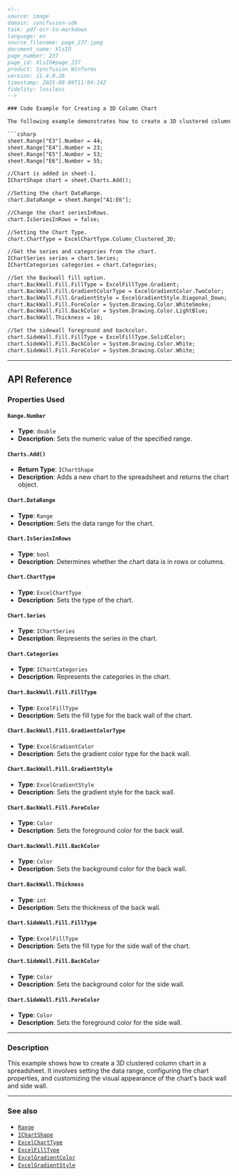 ```html
<!--
source: image
domain: syncfusion-sdk
task: pdf-ocr-to-markdown
language: en
source_filename: page_237.jpeg
document_name: XlsIO
page_number: 237
page_id: XlsIO#page_237
product: Syncfusion Winforms
version: 11.4.0.26
timestamp: 2025-08-09T11:04:14Z
fidelity: lossless
-->

### Code Example for Creating a 3D Column Chart

The following example demonstrates how to create a 3D clustered column chart in a spreadsheet using Syncfusion's XlsIO library. 

```csharp
sheet.Range["E3"].Number = 44;
sheet.Range["E4"].Number = 23;
sheet.Range["E5"].Number = 53;
sheet.Range["E6"].Number = 55;

//Chart is added in sheet-1.
IChartShape chart = sheet.Charts.Add();

//Setting the chart DataRange.
chart.DataRange = sheet.Range["A1:E6"];

//Change the chart seriesInRows.
chart.IsSeriesInRows = false;

//Setting the Chart Type.
chart.ChartType = ExcelChartType.Column_Clustered_3D;

//Get the series and categories from the chart.
IChartSeries series = chart.Series;
IChartCategories categories = chart.Categories;

//Set the Backwall fill option.
chart.BackWall.Fill.FillType = ExcelFillType.Gradient;
chart.BackWall.Fill.GradientColorType = ExcelGradientColor.TwoColor;
chart.BackWall.Fill.GradientStyle = ExcelGradientStyle.Diagonal_Down;
chart.BackWall.Fill.ForeColor = System.Drawing.Color.WhiteSmoke;
chart.BackWall.Fill.BackColor = System.Drawing.Color.LightBlue;
chart.BackWall.Thickness = 10;

//Set the sidewall foreground and backcolor.
chart.SideWall.Fill.FillType = ExcelFillType.SolidColor;
chart.SideWall.Fill.BackColor = System.Drawing.Color.White;
chart.SideWall.Fill.ForeColor = System.Drawing.Color.White;
```

---

## API Reference

### Properties Used

#### `Range.Number`
- **Type**: `double`
- **Description**: Sets the numeric value of the specified range.

#### `Charts.Add()`
- **Return Type**: `IChartShape`
- **Description**: Adds a new chart to the spreadsheet and returns the chart object.

#### `Chart.DataRange`
- **Type**: `Range`
- **Description**: Sets the data range for the chart.

#### `Chart.IsSeriesInRows`
- **Type**: `bool`
- **Description**: Determines whether the chart data is in rows or columns.

#### `Chart.ChartType`
- **Type**: `ExcelChartType`
- **Description**: Sets the type of the chart.

#### `Chart.Series`
- **Type**: `IChartSeries`
- **Description**: Represents the series in the chart.

#### `Chart.Categories`
- **Type**: `IChartCategories`
- **Description**: Represents the categories in the chart.

#### `Chart.BackWall.Fill.FillType`
- **Type**: `ExcelFillType`
- **Description**: Sets the fill type for the back wall of the chart.

#### `Chart.BackWall.Fill.GradientColorType`
- **Type**: `ExcelGradientColor`
- **Description**: Sets the gradient color type for the back wall.

#### `Chart.BackWall.Fill.GradientStyle`
- **Type**: `ExcelGradientStyle`
- **Description**: Sets the gradient style for the back wall.

#### `Chart.BackWall.Fill.ForeColor`
- **Type**: `Color`
- **Description**: Sets the foreground color for the back wall.

#### `Chart.BackWall.Fill.BackColor`
- **Type**: `Color`
- **Description**: Sets the background color for the back wall.

#### `Chart.BackWall.Thickness`
- **Type**: `int`
- **Description**: Sets the thickness of the back wall.

#### `Chart.SideWall.Fill.FillType`
- **Type**: `ExcelFillType`
- **Description**: Sets the fill type for the side wall of the chart.

#### `Chart.SideWall.Fill.BackColor`
- **Type**: `Color`
- **Description**: Sets the background color for the side wall.

#### `Chart.SideWall.Fill.ForeColor`
- **Type**: `Color`
- **Description**: Sets the foreground color for the side wall.

---

### Description

This example shows how to create a 3D clustered column chart in a spreadsheet. It involves setting the data range, configuring the chart properties, and customizing the visual appearance of the chart's back wall and side wall.

---

### See also

- [`Range`](#range)
- [`IChartShape`](#ichartshape)
- [`ExcelChartType`](#excelcharttype)
- [`ExcelFillType`](#excelfilltype)
- [`ExcelGradientColor`](#excelgradientcolor)
- [`ExcelGradientStyle`](#excelgradientstyle)

<!-- tags: [Syncfusion, XlsIO, Chart, 3D Column Chart, WinForms, API Reference] keywords: [range, chart, fill type, gradient style, chart series, chart categories, back wall, side wall, visual appearance] -->
```